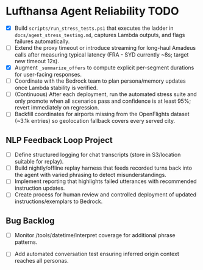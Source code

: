 ﻿# Lufthansa Agent Reliability TODO

- [x] Build `scripts/run_stress_tests.ps1` that executes the ladder in `docs/agent_stress_testing.md`, captures Lambda outputs, and flags failures automatically.
- [ ] Extend the proxy timeout or introduce streaming for long-haul Amadeus calls after measuring typical latency (FRA - SYD currently ~8s; target new timeout 12s).
- [x] Augment `_summarize_offers` to compute explicit per-segment durations for user-facing responses.
- [ ] Coordinate with the Bedrock team to plan persona/memory updates once Lambda stability is verified.
- [ ] (Continuous) After each deployment, run the automated stress suite and only promote when all scenarios pass and confidence is at least 95%; revert immediately on regression.
- [ ] Backfill coordinates for airports missing from the OpenFlights dataset (~3.1k entries) so geolocation fallback covers every served city.

## NLP Feedback Loop Project
- [ ] Define structured logging for chat transcripts (store in S3/location suitable for replay).
- [ ] Build nightly/offline replay harness that feeds recorded turns back into the agent with varied phrasing to detect misunderstandings.
- [ ] Implement reporting that highlights failed utterances with recommended instruction updates.
- [ ] Create process for human review and controlled deployment of updated instructions/exemplars to Bedrock.

## Bug Backlog
- [ ] Monitor /tools/datetime/interpret coverage for additional phrase patterns.
- [ ] Add automated conversation test ensuring inferred origin context reaches all personas.

